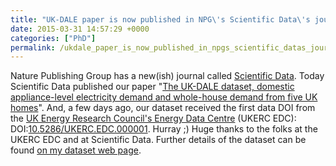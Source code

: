 ```yaml
---
title: "UK-DALE paper is now published in NPG\'s Scientific Data\'s journal"
date: 2015-03-31 14:57:29 +0000
categories: ["PhD"]
permalink: /ukdale_paper_is_now_published_in_npgs_scientific_datas_journal
---
```

Nature Publishing Group has a new(ish) journal called [Scientific
Data](http://www.nature.com/sdata). Today Scientific Data published our
paper "[The UK-DALE dataset, domestic appliance-level electricity demand
and whole-house demand from five UK
homes](http://dx.doi.org/10.1038/sdata.2015.7)". And, a few days ago,
our dataset received the first data DOI from the [UK Energy Research
Council's Energy Data Centre](http://ukedc.rl.ac.uk/) (UKERC EDC):
DOI:[10.5286/UKERC.EDC.000001](http://dx.doi.org/10.5286/UKERC.EDC.000001).
Hurray ;) Huge thanks to the folks at the UKERC EDC and at Scientific
Data. Further details of the dataset can be found [on my dataset web
page](http://www.doc.ic.ac.uk/~dk3810/data/).

